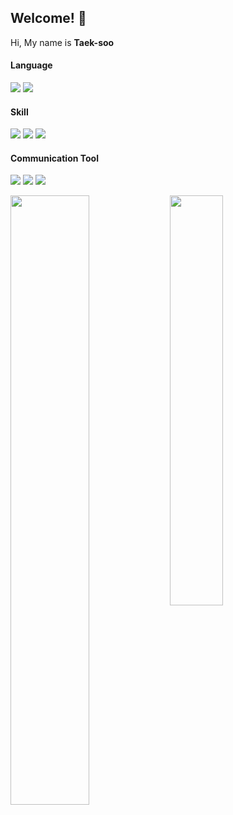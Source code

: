 ## Welcome! :metal:

Hi, My name is **Taek-soo**



#### Language

  <img src="https://img.shields.io/badge/Javscript-F7DF1E?style=flat&logo=javascript&logoColor=white"/> <img src="https://img.shields.io/badge/Typescript-3178C6?style=flat&logo=typescript&logoColor=white"/>

#### Skill

<img src="https://img.shields.io/badge/Node.js-339933?style=flat&logo=node.js&logoColor=white"/> <img src="https://img.shields.io/badge/Express.js-000000?style=flat&logo=express&logoColor=white"/> <img src="https://img.shields.io/badge/Nest.js-E0234E?style=flat&logo=NestJS&logoColor=white"/>

#### Communication Tool

<img src="https://img.shields.io/badge/Slack-4A154B?style=flat&logo=slack&logoColor=white"/> <img src="https://img.shields.io/badge/Notion-000000?style=flat&logo=Notion&logoColor=white"/> <img src="https://img.shields.io/badge/Trello-0052CC?style=flat&logo=trello&logoColor=white"/>



<img width="50%" align=left src="https://github-readme-stats.vercel.app/api?username=Robinkim93&show_icons=true&theme=synthwave">

 <img width="41%" src="https://github-readme-stats.vercel.app/api/top-langs/?username=anuraghazra&layout=compact">

                           
